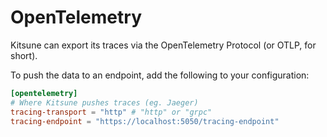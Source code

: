 # OpenTelemetry

Kitsune can export its traces via the OpenTelemetry Protocol (or OTLP, for short).

To push the data to an endpoint, add the following to your configuration:

```toml
[opentelemetry]
# Where Kitsune pushes traces (eg. Jaeger)
tracing-transport = "http" # "http" or "grpc"
tracing-endpoint = "https://localhost:5050/tracing-endpoint"
```
